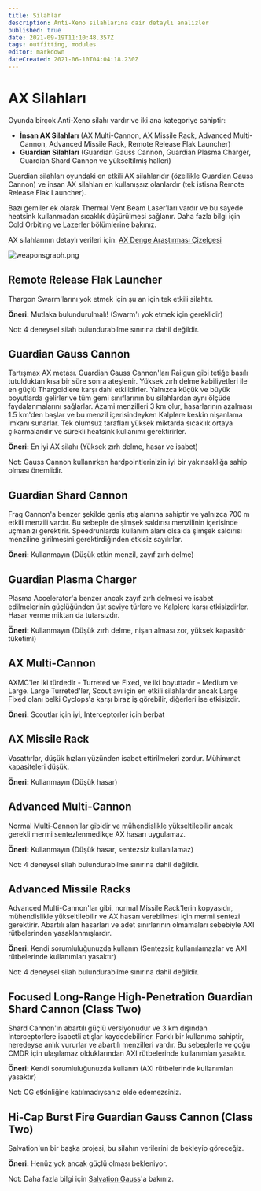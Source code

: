 ```yaml
---
title: Silahlar
description: Anti-Xeno silahlarına dair detaylı analizler
published: true
date: 2021-09-19T11:10:48.357Z
tags: outfitting, modules
editor: markdown
dateCreated: 2021-06-10T04:04:18.230Z
---
```


# AX Silahları

Oyunda birçok Anti-Xeno silahı vardır ve iki ana kategoriye sahiptir:

- **İnsan AX Silahları** (AX Multi-Cannon, AX Missile Rack, Advanced Multi-Cannon, Advanced Missile Rack, Remote Release Flak Launcher)
- **Guardian Silahları** (Guardian Gauss Cannon, Guardian Plasma Charger, Guardian Shard Cannon ve yükseltilmiş halleri)

Guardian silahları oyundaki en etkili AX silahlarıdır (özellikle Guardian Gauss Cannon) ve insan AX silahları en kullanışsız olanlardır (tek istisna Remote Release Flak Launcher).

Bazı gemiler ek olarak Thermal Vent Beam Laser'ları vardır ve bu sayede heatsink kullanmadan sıcaklık düşürülmesi sağlanır. Daha fazla bilgi için Cold Orbiting ve [Lazerler](/tr/lasers) bölümlerine bakınız.

AX silahlarının detaylı verileri için: [AX Denge Araştırması Çizelgesi](https://docs.google.com/spreadsheets/d/1kNZwBn16nYcrqpaua08VQb_ea3PF9SYcO-1IWivPZsA/edit#gid=1860633931)

![weaponsgraph.png](/img/weaponsgraph.png)

## Remote Release Flak Launcher

Thargon Swarm'larını yok etmek için şu an için tek etkili silahtır.

**Öneri:** Mutlaka bulundurulmalı! (Swarm'ı yok etmek için gereklidir)

Not: 4 deneysel silah bulundurabilme sınırına dahil değildir.

## Guardian Gauss Cannon

Tartışmax AX metası. Guardian Gauss Cannon'ları Railgun gibi tetiğe basılı tutulduktan kısa bir süre sonra ateşlenir. Yüksek zırh delme kabiliyetleri ile en güçlü Thargoidlere karşı dahi etkilidirler. Yalnızca küçük ve büyük boyutlarda gelirler ve tüm gemi sınıflarının bu silahlardan aynı ölçüde faydalanmalarını sağlarlar. Azami menzilleri 3 km olur, hasarlarının azalması 1.5 km'den başlar ve bu menzil içerisindeyken Kalplere keskin nişanlama imkanı sunarlar. Tek olumsuz tarafları yüksek miktarda sıcaklık ortaya çıkarmalarıdır ve sürekli heatsink kullanımı gerektirirler.

**Öneri:** En iyi AX silahı (Yüksek zırh delme, hasar ve isabet)

Not: Gauss Cannon kullanırken hardpointlerinizin iyi bir yakınsaklığa sahip olması önemlidir.

## Guardian Shard Cannon

Frag Cannon'a benzer şekilde geniş atış alanına sahiptir ve yalnızca 700 m etkili menzili vardır. Bu sebeple de şimşek saldırısı menzilinin içerisinde uçmanızı gerektirir. Speedrunlarda kullanım alanı olsa da şimşek saldırısı menziline girilmesini gerektirdiğinden etkisiz sayılırlar.

**Öneri:** Kullanmayın (Düşük etkin menzil, zayıf zırh delme)

## Guardian Plasma Charger

Plasma Accelerator'a benzer ancak zayıf zırh delmesi ve isabet edilmelerinin güçlüğünden üst seviye türlere ve Kalplere karşı etkisizdirler. Hasar verme miktarı da tutarsızdır.

**Öneri:** Kullanmayın (Düşük zırh delme, nişan alması zor, yüksek kapasitör tüketimi)

## AX Multi-Cannon

AXMC'ler iki türdedir - Turreted ve Fixed, ve iki boyuttadır - Medium ve Large. Large Turreted'ler, Scout avı için en etkili silahlardır ancak Large Fixed olanı belki Cyclops'a karşı biraz iş görebilir, diğerleri ise etkisizdir.

**Öneri:** Scoutlar için iyi, Interceptorler için berbat

## AX Missile Rack

Vasattırlar, düşük hızları yüzünden isabet ettirilmeleri zordur. Mühimmat kapasiteleri düşük.

**Öneri:** Kullanmayın (Düşük hasar)

## Advanced Multi-Cannon

Normal Multi-Cannon'lar gibidir ve mühendislikle yükseltilebilir ancak gerekli mermi sentezlenmedikçe AX hasarı uygulamaz.

**Öneri:** Kullanmayın (Düşük hasar, sentezsiz kullanılamaz)

Not: 4 deneysel silah bulundurabilme sınırına dahil değildir.

## Advanced Missile Racks

Advanced Multi-Cannon'lar gibi, normal Missile Rack'lerin kopyasıdır, mühendislikle yükseltilebilir ve AX hasarı verebilmesi için mermi sentezi gerektirir. Abartılı alan hasarları ve adet sınırlarının olmamaları sebebiyle AXI rütbelerinden yasaklanmışlardır.

**Öneri:** Kendi sorumluluğunuzda kullanın (Sentezsiz kullanılamazlar ve AXI rütbelerinde kullanımları yasaktır)

Not: 4 deneysel silah bulundurabilme sınırına dahil değildir.

## Focused Long-Range High-Penetration Guardian Shard Cannon (Class Two)

Shard Cannon'ın abartılı güçlü versiyonudur ve 3 km dışından Interceptorlere isabetli atışlar kaydedebilirler. Farklı bir kullanıma sahiptir, neredeyse anlık vururlar ve abartılı menzilleri vardır. Bu sebeplerle ve çoğu CMDR için ulaşılamaz olduklarından AXI rütbelerinde kullanımları yasaktır.

**Öneri:** Kendi sorumluluğunuzda kullanın (AXI rütbelerinde kullanımları yasaktır)

Not: CG etkinliğine katılmadıysanız elde edemezsiniz.

## Hi-Cap Burst Fire Guardian Gauss Cannon (Class Two)

Salvation'un bir başka projesi, bu silahın verilerini de bekleyip göreceğiz.

**Öneri:** Henüz yok ancak güçlü olması bekleniyor.

Not: Daha fazla bilgi için [Salvation Gauss](https://wiki.antixenoinitiative.com/tr/salvation-gauss)'a bakınız.
